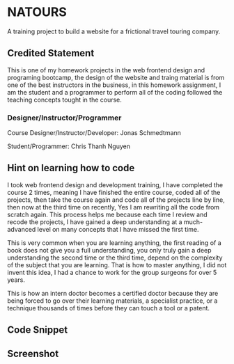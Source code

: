 # NATOURS
A training project to build a website for a frictional travel touring company.

## Credited Statement
This is one of my homework projects in the web frontend design and programing bootcamp, the design of the website and traing material is from one of the best instructors in the business, in this homework assignment, I am the student and a programmer to perform all of the coding followed the teaching concepts tought in the course.

### Designer/Instructor/Programmer

Course Designer/Instructor/Developer: Jonas Schmedtmann

Student/Programmer: Chris Thanh Nguyen

## Hint on learning how to code 
I took web frontend design and development training, I have completed the course 2 times, meaning I have finished the entire course, coded all of the projects, then take the course again and code all of the projects line by line, then now at the third time on recently, Yes I am rewriting all the code from scratch again. This process helps me because each time I review and recode the projects, I have gained a deep understanding at a much-advanced level on many concepts that I have missed the first time.

This is very common when you are learning anything, the first reading of a book does not give you a full understanding, you only truly gain a deep understanding the second time or the third time, depend on the complexity of the subject that you are learning. That is how to master anything, I did not invent this idea, I had a chance to work for the group surgeons for over 5 years.

This is how an intern doctor becomes a certified doctor because they are being forced to go over their learning materials, a specialist practice, or a technique thousands of times before they can touch a tool or a patent.

## Code Snippet

## Screenshot 


